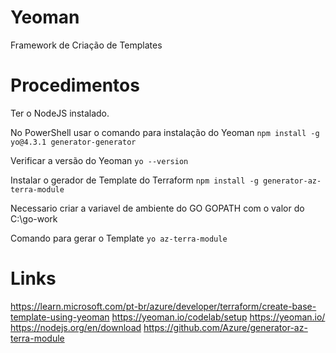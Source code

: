 # Yeoman

Framework de Criação de Templates


# Procedimentos
Ter o NodeJS instalado.

No PowerShell usar o comando para instalação do Yeoman
`npm install -g yo@4.3.1 generator-generator`

Verificar a versão do Yeoman
`yo --version`

Instalar o gerador de Template do Terraform
`npm install -g generator-az-terra-module`

Necessario criar a variavel de ambiente do GO
GOPATH com o valor do C:\go-work

Comando para gerar o Template
`yo az-terra-module`


# Links
https://learn.microsoft.com/pt-br/azure/developer/terraform/create-base-template-using-yeoman
https://yeoman.io/codelab/setup
https://yeoman.io/
https://nodejs.org/en/download
https://github.com/Azure/generator-az-terra-module



